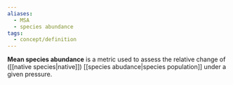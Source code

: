```yaml
---
aliases:
  - MSA
  - species abundance
tags:
  - concept/definition
---
```

**Mean species abundance** is a metric used to assess the relative change of ([[native species|native]]) [[species abudance|species population]] under a given pressure.